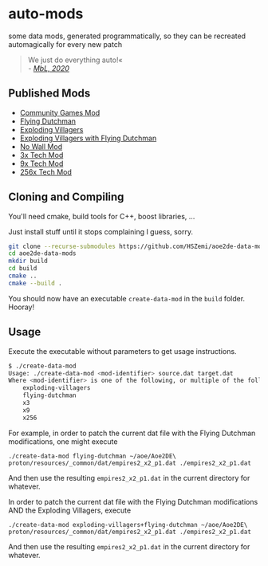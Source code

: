 # auto-mods
some data mods, generated programmatically, so they can be recreated automagically for every new patch

> We just do everything auto!«  
> *\- [MbL, 2020](https://clips.twitch.tv/AttractiveAntediluvianAmazonHassaanChop)*

## Published Mods

- [Community Games Mod](https://www.ageofempires.com/mods/details/15917/)
- [Flying Dutchman](https://www.ageofempires.com/mods/details/15644/)
- [Exploding Villagers](https://www.ageofempires.com/mods/details/15682/)
- [Exploding Villagers with Flying Dutchman](https://www.ageofempires.com/mods/details/15681/)
- [No Wall Mod](https://www.ageofempires.com/mods/details/15916/)
- [3x Tech Mod](https://www.ageofempires.com/mods/details/15918/)
- [9x Tech Mod](https://www.ageofempires.com/mods/details/15919/)
- [256x Tech Mod](https://www.ageofempires.com/mods/details/15920/)

## Cloning and Compiling

You'll need cmake, build tools for C++, boost libraries, … 

Just install stuff until it stops complaining I guess, sorry.

```sh
git clone --recurse-submodules https://github.com/HSZemi/aoe2de-data-mods.git
cd aoe2de-data-mods
mkdir build
cd build
cmake ..
cmake --build .
```

You should now have an executable `create-data-mod` in the `build` folder. Hooray!

## Usage

Execute the executable without parameters to get usage instructions.

```sh
$ ./create-data-mod 
Usage: ./create-data-mod <mod-identifier> source.dat target.dat
Where <mod-identifier> is one of the following, or multiple of the following joined by a +:
    exploding-villagers
    flying-dutchman
    x3
    x9
    x256
```

For example, in order to patch the current dat file with the Flying Dutchman modifications, one might execute
```
./create-data-mod flying-dutchman ~/aoe/Aoe2DE\ proton/resources/_common/dat/empires2_x2_p1.dat ./empires2_x2_p1.dat
```

And then use the resulting `empires2_x2_p1.dat` in the current directory for whatever.


In order to patch the current dat file with the Flying Dutchman modifications AND the Exploding Villagers, execute
```
./create-data-mod exploding-villagers+flying-dutchman ~/aoe/Aoe2DE\ proton/resources/_common/dat/empires2_x2_p1.dat ./empires2_x2_p1.dat
```

And then use the resulting `empires2_x2_p1.dat` in the current directory for whatever.

